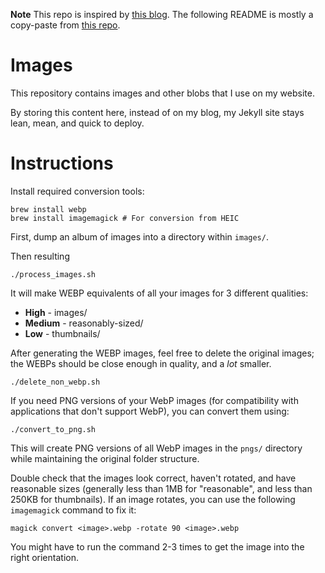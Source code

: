 **Note** This repo is inspired by [this blog](https://www.lambdalatitudinarians.org/techblog/2022/10/21/optimizing-jekyll-images/). The following README is mostly a copy-paste from [this repo](https://github.com/nathan-contino/images).

# Images

This repository contains images and other blobs that I use on my website.

By storing this content here, instead of on my blog, my Jekyll site stays lean, mean, and quick to deploy.

# Instructions

Install required conversion tools:

```
brew install webp
brew install imagemagick # For conversion from HEIC
```

First, dump an album of images into a directory within `images/`.

Then resulting

```
./process_images.sh
```

It will make WEBP equivalents of all your images for 3 different qualities:

- **High** - images/
- **Medium** - reasonably-sized/
- **Low** - thumbnails/

After generating the WEBP images, feel free to delete the original images; the WEBPs should be close enough in quality, and a _lot_ smaller.

```
./delete_non_webp.sh
```

If you need PNG versions of your WebP images (for compatibility with applications that don't support WebP), you can convert them using:

```
./convert_to_png.sh
```

This will create PNG versions of all WebP images in the `pngs/` directory while maintaining the original folder structure.

Double check that the images look correct, haven't rotated, and have reasonable sizes (generally less than 1MB for "reasonable", and less than 250KB for thumbnails). If an image rotates, you can use the following `imagemagick` command to fix it:

```
magick convert <image>.webp -rotate 90 <image>.webp
```

You might have to run the command 2-3 times to get the image into the right orientation.
